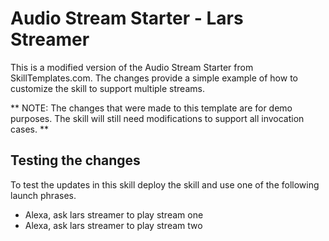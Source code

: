 Audio Stream Starter - Lars Streamer
========

This is a modified version of the Audio Stream Starter from SkillTemplates.com. The changes provide a simple example of how to customize the skill to support multiple streams. 

** NOTE: The changes that were made to this template are for demo purposes. The skill will still need modifications to support all invocation cases. **

## Testing the changes

To test the updates in this skill deploy the skill and use one of the following launch phrases. 

- Alexa, ask lars streamer to play stream one
- Alexa, ask lars streamer to play stream two
